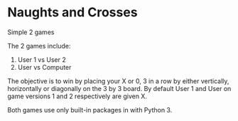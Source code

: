 # Naughts and Crosses
 Simple 2 games

The 2 games include:
1. User 1 vs User 2
2. User vs Computer

The objective is to win by placing your X or 0, 3 in a row by either vertically, horizontally or diagonally on the 3 by 3 board. By default User 1 and User on game versions 1 and 2 respectively are given X.

Both games use only built-in packages in with Python 3.
